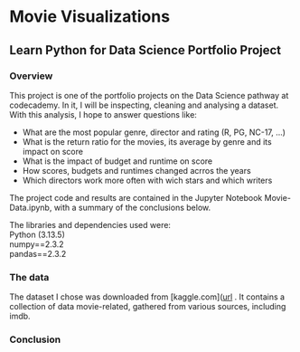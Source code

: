 # Movie Visualizations
## Learn Python for Data Science Portfolio Project


### Overview

This project is one of the portfolio projects on the Data Science pathway at codecademy. In it, I will be inspecting, cleaning and analysing a dataset.
With this analysis, I hope to answer questions like:
 - What are the most popular genre, director and rating (R, PG, NC-17, ...)
 - What is the return ratio for the movies, its average by genre and its impact on score
 - What is the impact of budget and runtime on score
 - How scores, budgets and runtimes changed acrros the years
 - Which directors work more often with wich stars and which writers
   
The project code and results are contained in the Jupyter Notebook Movie-Data.ipynb, with a summary of the conclusions below.

The libraries and dependencies used were:<br>
Python (3.13.5)<br>
numpy==2.3.2<br>
pandas==2.3.2

### The data

The dataset I chose was downloaded from [kaggle.com]([url](https://www.kaggle.com/datasets/ashishkumarjayswal/movies-updated-data/data) . It contains a collection of data movie-related, gathered from various sources, including imdb.

###  Conclusion
